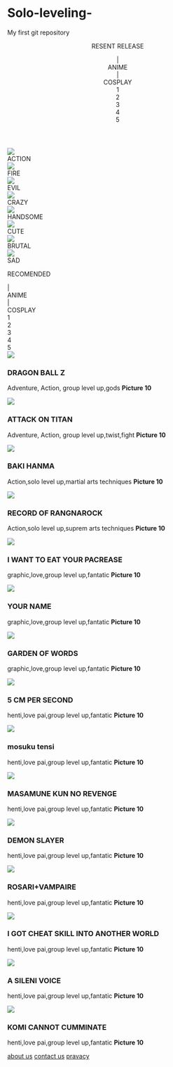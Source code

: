 # Solo-leveling-
My first git repository 
<!DOCTYPE html>
<html lang="en">
<head>
<link rel="stylesheet" href="https://cdnjs.cloudflare.com/ajax/libs/font-awesome/6.5.1/css/all.min.css"
integrity="sha512-
DTOQO9RWCH3ppGqcWaEA1BIZOC6xxalwEsw9c2QQeAIftl+Vegovlnee1c9QX4TctnWMn13TZye+giMm8e2LwA=="
crossorigin="anonymous" referrerpolicy="no-referrer" />
<title>Hello World</title>
<style>
</style>
</head>
<body>
<header>
<div class="Nav_bar">
<div class="nav_menu border">
<i class="fa-solid fa-bars"></i>
</div>
<div class="nav_logo">
</div>
<div class="nav__logo">
</div>
<div class="nav___logo border">
<i class="fa-solid fa-magnifying-glass"></i>
</div>
</div>
<!--palate start-->
<div class="nav_palate">
<div class="palate_bor">
<div class="a">
<p id="rec">RESENT RELEASE<p/>
</DIV>
<div class="b">
|
</div>
<div class="a">
ANIME
</DIV>
<div class="b">
|
</div>
<div class="a">
COSPLAY
</DIV>
<div class="number border_2" >
1
</DIV>
<div class="number border_2" >
2
</DIV>
<div class="number border_2" >
3
</DIV>
<div class="number border_2">
4
</DIV>
<div class="number border_2" >
5
</DIV>
</div>
</div>
</header>
<!--palste ebd-->
<main class="main">
<div class="hero">
<div class="stock_1">
<div class="pic_1">
<img src="https://images-wixmp-ed30a86b8c4ca887773594c2.wixmp.com/f/8320e647-808a-4f99-9e38-e2a11ae2dbf0/dexfn2w-8a8ba5c8-3cc8-4432-b6ec-16a33c236e7b.png?token=eyJ0eXAiOiJKV1QiLCJhbGciOiJIUzI1NiJ9.eyJzdWIiOiJ1cm46YXBwOjdlMGQxODg5ODIyNjQzNzNhNWYwZDQxNWVhMGQyNmUwIiwiaXNzIjoidXJuOmFwcDo3ZTBkMTg4OTgyMjY0MzczYTVmMGQ0MTVlYTBkMjZlMCIsIm9iaiI6W1t7InBhdGgiOiJcL2ZcLzgzMjBlNjQ3LTgwOGEtNGY5OS05ZTM4LWUyYTExYWUyZGJmMFwvZGV4Zm4ydy04YThiYTVjOC0zY2M4LTQ0MzItYjZlYy0xNmEzM2MyMzZlN2IucG5nIn1dXSwiYXVkIjpbInVybjpzZXJ2aWNlOmZpbGUuZG93bmxvYWQiXX0.6tFrs7Dg-juh70Pyo8nhT8acpIIxEr-tc-CbVE7uX70" 
 class="img_">
 <div class="sub-tittle_s">
ACTION
</div>
</div>
<div class="pic_2">
<img src="https://i.pinimg.com/originals/82/9a/93/829a9393ebc8b2538f50bb5c490d6ad2.png" 
" class="img__">
<div class="sub-tittle_s">
FIRE
</div>
</div>


</div>
<div class="stock_2">
<div class="pic_3">
<img src="https://cdn.shopify.com/s/files/1/0631/0982/4771/files/Kaneki.png?v=1682746975" 
 class="img_">
 <div class="sub-tittle_s">
EVIL
</div>
</div>
<div class="pic_4">
<img src=" https://images-wixmp-ed30a86b8c4ca887773594c2.wixmp.com/f/ab07cff4-2b34-45e1-ab53-e8fb9517aa9a/dd906p3-f167fa4e-a477-458a-afdf-be8fdbb732b1.png?token=eyJ0eXAiOiJKV1QiLCJhbGciOiJIUzI1NiJ9.eyJzdWIiOiJ1cm46YXBwOjdlMGQxODg5ODIyNjQzNzNhNWYwZDQxNWVhMGQyNmUwIiwiaXNzIjoidXJuOmFwcDo3ZTBkMTg4OTgyMjY0MzczYTVmMGQ0MTVlYTBkMjZlMCIsIm9iaiI6W1t7InBhdGgiOiJcL2ZcL2FiMDdjZmY0LTJiMzQtNDVlMS1hYjUzLWU4ZmI5NTE3YWE5YVwvZGQ5MDZwMy1mMTY3ZmE0ZS1hNDc3LTQ1OGEtYWZkZi1iZThmZGJiNzMyYjEucG5nIn1dXSwiYXVkIjpbInVybjpzZXJ2aWNlOmZpbGUuZG93bmxvYWQiXX0.GJKFC_pjatFVV0ZLdtYlcojr8-_a0cRLvu8vY8dzQ2o"  class="img__">
<div class="sub-tittle_s">
CRAZY
</div>
</div>


</div>

<div class="stock_2">
<div class="pic_3">
<img src="https://e0.pxfuel.com/wallpapers/358/434/desktop-wallpaper-gojo-satoru-eye-art.jpg"    class="img_">
<div class="sub-tittle_s">
HANDSOME
</div>
</div>
<div class="pic_4">
<img src=" https://www.pngitem.com/pimgs/b/63-632253_cat-girl-pullover-neko-anime-cat-girl-hd.png" 
class="img__">
<div class="sub-tittle_s">
CUTE
</div>
</div>
<!--end-->


</div>
<!--end-->
<div class="stock_2">
<div class="pic_3">
<img src="https://e1.pxfuel.com/desktop-wallpaper/2/669/desktop-wallpaper-png-anime-animeboy-sad-pain-edgy-gore-scary-sad-boy-emo-anime.jpg" 
 class="img_">
<div class="sub-tittle_s">
BRUTAL
</div>
</div>
<div class="pic_4">
<img src=" https://www.vhv.rs/dpng/f/512-5129035_transparent-sad-anime-girl-png-sad-girl-cartoon.png" 
 class="img__">
<div class="sub-tittle_s">
SAD
</div>
</div>
</div>
</main>
<fotter>
<div class="fot_palate">
<div class="fot_palate_bor">
<div class="f_a">
<p id="f_rec">RECOMENDED <p/>
</DIV>
<div class="f_b">
|
</div>
<div class="f_a">
ANIME
</DIV>
<div class="f_b">
|
</div>
<div class="f_a">
COSPLAY
</DIV>
<div class="f_number border_2" >
1
</DIV>
<div class="f_number border_2 " >
2
</DIV>
<div class="f_number border_2 " >
3
</DIV>
<div class="f_number border_2 ">
4
</DIV>
<div class="f_number border_2 " >
5
</DIV>
</div>
</div>
<div class="fot_main">
<div class="fot_stock_s">
<div class="fot_img">
<img src="https://w0.peakpx.com/wallpaper/641/837/HD-wallpaper-goku-ultra-instinct-dragon-ball-super-dragon-ball-anime-thumbnail.jpg" 
 class="fot_img_s">
<div class="fot_sub_title">
<h3>DRAGON BALL Z</h3>
<p>Adventure, Action, group level up,gods  <b>Picture 10</b>
</p>
</div>
</div>

<div class="fot_img">
<img src="https://images.justwatch.com/poster/306747132/s718/attack-on-titan.jpg" 
 class="fot_img_s">
<div class="fot_sub_title">
<h3>ATTACK ON TITAN</h3>
<p>Adventure, Action, group level up,twist,fight <b>Picture 10</b>
</p>
</div>
</div>

<div class="fot_img">
<img src="https://pics.filmaffinity.com/Baki_Hanma_TV_Series-911967673-large.jpg" 
 class="fot_img_s">
<div class="fot_sub_title">
<h3>BAKI HANMA</h3>
<p>Action,solo level up,martial arts techniques <b>Picture 10</b>
</p>
</div>
</div>

<div class="fot_img">
<img src="https://suaranusantara.com/wp-content/uploads/2023/04/WhatsApp-Image-2023-04-03-at-14.33.32.jpeg" 
 class="fot_img_s">
<div class="fot_sub_title">
<h3>RECORD OF RANGNAROCK</h3>
<p>Action,solo level up,suprem arts techniques <b>Picture 10</b>
</p>
</div>
</div>

<div class="fot_img">
<img src="https://w0.peakpx.com/wallpaper/395/921/HD-wallpaper-eat-your-pancreas-anime-blossom-eat-pancreas-to-want-your.jpg" 
 class="fot_img_s">
<div class="fot_sub_title">
<h3>I WANT TO EAT YOUR PACREASE</h3>
<p>graphic,love,group level up,fantatic <b>Picture 10</b>
</p>
</div>
</div>

<div class="fot_img">
<img src="https://resizing.flixster.com/-XZAfHZM39UwaGJIFWKAE8fS0ak=/v3/t/assets/p13514865_v_v10_aa.jpg" 
 class="fot_img_s">
<div class="fot_sub_title">
<h3>YOUR NAME</h3>
<p>graphic,love,group level up,fantatic <b>Picture 10</b>
</p>
</div>
</div>

<div class="fot_img">
<img src="https://e0.pxfuel.com/wallpapers/206/797/desktop-wallpaper-for-the-garden-of-words.jpg" 
 class="fot_img_s">
<div class="fot_sub_title">
<h3>GARDEN OF WORDS</h3>
<p>graphic,love,group level up,fantatic <b>Picture 10</b>
</p>
</div>
</div>

<div class="fot_img">
<img src="https://m.media-amazon.com/images/M/MV5BOTY0MDg1YmMtZDFlYi00NzQ2LTlmODUtYTYzZjRlYzI5NDBiXkEyXkFqcGdeQXVyMTQyMTMwOTk0._V1_.jpg"
 class="fot_img_s"> 
<div class="fot_sub_title">
<h3>5 CM PER SECOND</h3>
<p>henti,love pai,group level up,fantatic <b>Picture 10</b>
</p>
</div>
</div>



<div class="fot_img">
<img src="https://m.media-amazon.com/images/M/MV5BMGM2MzA5YzYtODc0Ni00ZjU4LWI4ZmUtZGJjNGU0ODY1MGJkXkEyXkFqcGdeQXVyMzgxODM4NjM@._V1_FMjpg_UX1000_.jpg" 
 class="fot_img_s">
<div class="fot_sub_title">
<h3>mosuku tensi</h3>
<p>henti,love pai,group level up,fantatic <b>Picture 10</b>
</p>
</div>
</div>

<div class="fot_img">
<img src="https://m.media-amazon.com/images/M/MV5BYmEyZWNlMjAtYzNiYi00NjAwLTg5ZmItOWFhNjBlYmU2YjY2XkEyXkFqcGdeQXVyMzgxODM4NjM@._V1_.jpg" 
 class="fot_img_s">
<div class="fot_sub_title">
<h3>MASAMUNE KUN NO REVENGE </h3>
<p>henti,love pai,group level up,fantatic <b>Picture 10</b>
</p>
</div>
</div>

<div class="fot_img">
<img src="https://image.api.playstation.com/vulcan/ap/rnd/202106/1704/JzL1NLQvok7Pghe9W5PP2XNV.png" 
 class="fot_img_s">
<div class="fot_sub_title">
<h3>DEMON SLAYER</h3>
<p>henti,love pai,group level up,fantatic <b>Picture 10</b>
</p>
</div>
</div>

<div class="fot_img">
<img src="https://m.media-amazon.com/images/I/71r5GSL7+CL._AC_UF1000,1000_QL80_.jpg" 
 class="fot_img_s">
<div class="fot_sub_title">
<h3>ROSARI+VAMPAIRE</h3>
<p>henti,love pai,group level up,fantatic <b>Picture 10</b>
</p>
</div>
</div>

<div class="fot_img">
<img src="https://i0.wp.com/anitrendz.net/news/wp-content/uploads/2023/03/igotacheatskillinanotherworld_genjitsuvisual.jpg?resize=696%2C983&ssl=1"
 class="fot_img_s">
<div class="fot_sub_title">
<h3>I GOT CHEAT SKILL INTO ANOTHER WORLD</h3>
<p>henti,love pai,group level up,fantatic <b>Picture 10</b>
</p>
</div>
</div>

<div class="fot_img">
<img src="https://m.media-amazon.com/images/I/719QuSqLbQL._AC_UF1000,1000_QL80_.jpg"
 class="fot_img_s">
<div class="fot_sub_title">
<h3>A SILENI VOICE</h3>
<p>henti,love pai,group level up,fantatic <b>Picture 10</b>
</p>
</div>
</div>

<div class="fot_img">
<img src="https://m.media-amazon.com/images/I/713U7787WCL._AC_UF1000,1000_QL80_.jpg"
 class="fot_img_s">
<div class="fot_sub_title">
<h3>KOMI CANNOT CUMMINATE</h3>
<p>henti,love pai,group level up,fantatic <b>Picture 10</b>
</p>
</div>
</div>

</div>
</div>
<div class="fot_sec">
<a href="">about us</a>
<a href="">contact us</a>
<a href="">pravacy</a>
</div>
</fotter>
</body>
</html>
